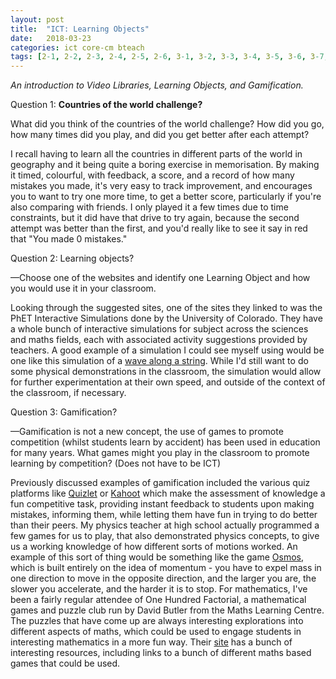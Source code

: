 ```yaml
---
layout: post
title:  "ICT: Learning Objects"
date:   2018-03-23
categories: ict core-cm bteach
tags: [2-1, 2-2, 2-3, 2-4, 2-5, 2-6, 3-1, 3-2, 3-3, 3-4, 3-5, 3-6, 3-7, 6-1, 6-2, 6-3, 6-4]
---
```

*An introduction to Video Libraries, Learning Objects, and Gamification.*

Question 1: **Countries of the world challenge?**

What did you think of the countries of the world challenge? How did you go, how many times did you play, and did you get better after each attempt?

I recall having to learn all the countries in different parts of the world in geography and it being quite a boring exercise in memorisation. By making it timed, colourful, with feedback, a score, and a record of how many mistakes you made, it's very easy to track improvement, and encourages you to want to try one more time, to get a better score, particularly if you're also comparing with friends. I only played it a few times due to time constraints, but it did have that drive to try again, because the second attempt was better than the first, and you'd really like to see it say in red that "You made 0 mistakes."

Question 2: Learning objects?

—Choose one of the websites and identify one Learning Object and how you would use it in your classroom.

Looking through the suggested sites, one of the sites they linked to was the PhET Interactive Simulations done by the University of Colorado. They have a whole bunch of interactive simulations for subject across the sciences and maths fields, each with associated activity suggestions provided by teachers. A good example of a simulation I could see myself using would be one like this simulation of a [wave along a string](https://phet.colorado.edu/sims/html/wave-on-a-string/latest/wave-on-a-string_en.html). While I'd still want to do some physical demonstrations in the classroom, the simulation would allow for further experimentation at their own speed, and outside of the context of the classroom, if necessary.

Question 3: Gamification?

—Gamification is not a new concept, the use of games to promote competition (whilst students learn by accident) has been used in education for many years. What games might you play in the classroom to promote learning by competition? (Does not have to be ICT)

Previously discussed examples of gamification included the various quiz platforms like [Quizlet](https://quizlet.com/) or [Kahoot](https://kahoot.it/) which make the assessment of knowledge a fun competitive task, providing instant feedback to students upon making mistakes, informing them, while letting them have fun in trying to do better than their peers. My physics teacher at high school actually programmed a few games for us to play, that also demonstrated physics concepts, to give us a working knowledge of how different sorts of motions worked. An example of this sort of thing would be something like the game [Osmos](https://www.osmos-game.com/), which is built entirely on the idea of momentum - you have to expel mass in one direction to move in the opposite direction, and the larger you are, the slower you accelerate, and the harder it is to stop. For mathematics, I've been a fairly regular attendee of One Hundred Factorial, a mathematical games and puzzle club run by David Butler from the Maths Learning Centre. The puzzles that have come up are always interesting explorations into different aspects of maths, which could be used to engage students in interesting mathematics in a more fun way. Their [site](https://www.adelaide.edu.au/mathslearning/play/) has a bunch of interesting resources, including links to a bunch of different maths based games that could be used.
